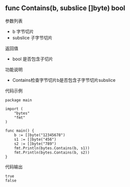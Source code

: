 ## func Contains(b, subslice []byte) bool

参数列表

- b 字节切片
- subslice 子字节切片

返回值

- bool 是否包含子切片

功能说明

- Contains检查字节切片b是否包含子字节切片subslice

代码示例

	package main

	import (
		"bytes"
		"fmt"
	)

	func main() {
		b := []byte("12345678")
		s1 := []byte("456")
		s2 := []byte("789")
		fmt.Println(bytes.Contains(b, s1))
		fmt.Println(bytes.Contains(b, s2))
	}

代码输出

	true
	false

	

